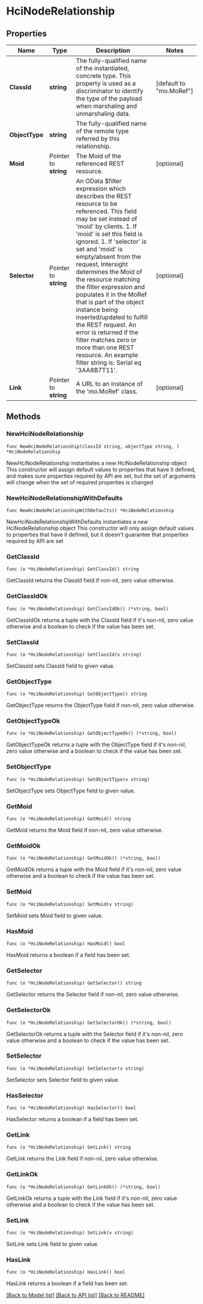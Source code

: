 # HciNodeRelationship

## Properties

Name | Type | Description | Notes
------------ | ------------- | ------------- | -------------
**ClassId** | **string** | The fully-qualified name of the instantiated, concrete type. This property is used as a discriminator to identify the type of the payload when marshaling and unmarshaling data. | [default to "mo.MoRef"]
**ObjectType** | **string** | The fully-qualified name of the remote type referred by this relationship. | 
**Moid** | Pointer to **string** | The Moid of the referenced REST resource. | [optional] 
**Selector** | Pointer to **string** | An OData $filter expression which describes the REST resource to be referenced. This field may be set instead of &#39;moid&#39; by clients. 1. If &#39;moid&#39; is set this field is ignored. 1. If &#39;selector&#39; is set and &#39;moid&#39; is empty/absent from the request, Intersight determines the Moid of the resource matching the filter expression and populates it in the MoRef that is part of the object instance being inserted/updated to fulfill the REST request. An error is returned if the filter matches zero or more than one REST resource. An example filter string is: Serial eq &#39;3AA8B7T11&#39;. | [optional] 
**Link** | Pointer to **string** | A URL to an instance of the &#39;mo.MoRef&#39; class. | [optional] 

## Methods

### NewHciNodeRelationship

`func NewHciNodeRelationship(classId string, objectType string, ) *HciNodeRelationship`

NewHciNodeRelationship instantiates a new HciNodeRelationship object
This constructor will assign default values to properties that have it defined,
and makes sure properties required by API are set, but the set of arguments
will change when the set of required properties is changed

### NewHciNodeRelationshipWithDefaults

`func NewHciNodeRelationshipWithDefaults() *HciNodeRelationship`

NewHciNodeRelationshipWithDefaults instantiates a new HciNodeRelationship object
This constructor will only assign default values to properties that have it defined,
but it doesn't guarantee that properties required by API are set

### GetClassId

`func (o *HciNodeRelationship) GetClassId() string`

GetClassId returns the ClassId field if non-nil, zero value otherwise.

### GetClassIdOk

`func (o *HciNodeRelationship) GetClassIdOk() (*string, bool)`

GetClassIdOk returns a tuple with the ClassId field if it's non-nil, zero value otherwise
and a boolean to check if the value has been set.

### SetClassId

`func (o *HciNodeRelationship) SetClassId(v string)`

SetClassId sets ClassId field to given value.


### GetObjectType

`func (o *HciNodeRelationship) GetObjectType() string`

GetObjectType returns the ObjectType field if non-nil, zero value otherwise.

### GetObjectTypeOk

`func (o *HciNodeRelationship) GetObjectTypeOk() (*string, bool)`

GetObjectTypeOk returns a tuple with the ObjectType field if it's non-nil, zero value otherwise
and a boolean to check if the value has been set.

### SetObjectType

`func (o *HciNodeRelationship) SetObjectType(v string)`

SetObjectType sets ObjectType field to given value.


### GetMoid

`func (o *HciNodeRelationship) GetMoid() string`

GetMoid returns the Moid field if non-nil, zero value otherwise.

### GetMoidOk

`func (o *HciNodeRelationship) GetMoidOk() (*string, bool)`

GetMoidOk returns a tuple with the Moid field if it's non-nil, zero value otherwise
and a boolean to check if the value has been set.

### SetMoid

`func (o *HciNodeRelationship) SetMoid(v string)`

SetMoid sets Moid field to given value.

### HasMoid

`func (o *HciNodeRelationship) HasMoid() bool`

HasMoid returns a boolean if a field has been set.

### GetSelector

`func (o *HciNodeRelationship) GetSelector() string`

GetSelector returns the Selector field if non-nil, zero value otherwise.

### GetSelectorOk

`func (o *HciNodeRelationship) GetSelectorOk() (*string, bool)`

GetSelectorOk returns a tuple with the Selector field if it's non-nil, zero value otherwise
and a boolean to check if the value has been set.

### SetSelector

`func (o *HciNodeRelationship) SetSelector(v string)`

SetSelector sets Selector field to given value.

### HasSelector

`func (o *HciNodeRelationship) HasSelector() bool`

HasSelector returns a boolean if a field has been set.

### GetLink

`func (o *HciNodeRelationship) GetLink() string`

GetLink returns the Link field if non-nil, zero value otherwise.

### GetLinkOk

`func (o *HciNodeRelationship) GetLinkOk() (*string, bool)`

GetLinkOk returns a tuple with the Link field if it's non-nil, zero value otherwise
and a boolean to check if the value has been set.

### SetLink

`func (o *HciNodeRelationship) SetLink(v string)`

SetLink sets Link field to given value.

### HasLink

`func (o *HciNodeRelationship) HasLink() bool`

HasLink returns a boolean if a field has been set.


[[Back to Model list]](../README.md#documentation-for-models) [[Back to API list]](../README.md#documentation-for-api-endpoints) [[Back to README]](../README.md)


